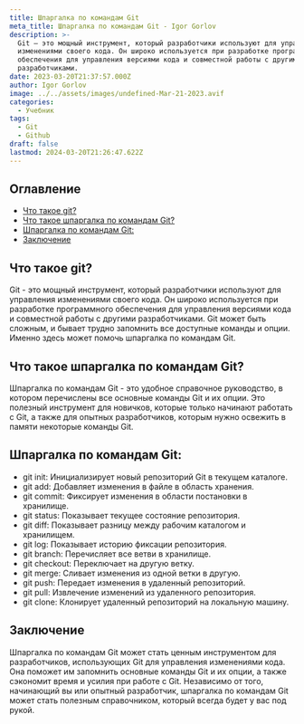 ```yaml
---
title: Шпаргалка по командам Git
meta_title: Шпаргалка по командам Git - Igor Gorlov
description: >-
  Git – это мощный инструмент, который разработчики используют для управления
  изменениями своего кода. Он широко используется при разработке программного
  обеспечения для управления версиями кода и совместной работы с другими
  разработчиками.
date: 2023-03-20T21:37:57.000Z
author: Igor Gorlov
image: ../../assets/images/undefined-Mar-21-2023.avif
categories:
  - Учебник
tags:
  - Git
  - Github
draft: false
lastmod: 2024-03-20T21:26:47.622Z
---
```


<!-- wp:rank-math/toc-block {"title":"Оглавление","headings":[{"key":"df6c19d7-b471-4d88-a7ae-569b25f74666","content":"Что такое git?","level":2,"link":"#что-такое-git","disable":false,"isUpdated":false,"isGeneratedLink":true},{"key":"93e1b574-b898-48a9-b991-d824a3f196e2","content":"Что такое шпаргалка по командам Git?","level":2,"link":"#что-такое-шпаргалка-по-командам-git","disable":false,"isUpdated":false,"isGeneratedLink":true},{"key":"d366d79e-3b24-4898-b7fa-4578477200f6","content":"Шпаргалка по командам Git:","level":2,"link":"#шпаргалка-по-командам-git","disable":false,"isUpdated":false,"isGeneratedLink":true},{"key":"c501ff36-1222-4f4a-804c-2830c1b93242","content":"Заключение","level":2,"link":"#заключение","disable":false,"isUpdated":false,"isGeneratedLink":true}],"listStyle":"ul"} -->
<div class="wp-block-rank-math-toc-block" id="rank-math-toc"><h2>Оглавление</h2><nav><ul><li class=""><a href="#что-такое-git">Что такое git?</a></li><li class=""><a href="#что-такое-шпаргалка-по-командам-git">Что такое шпаргалка по командам Git?</a></li><li class=""><a href="#шпаргалка-по-командам-git">Шпаргалка по командам Git:</a></li><li class=""><a href="#заключение">Заключение</a></li></ul></nav></div>
<!-- /wp:rank-math/toc-block -->

<h2 class="wp-block-heading" id="что-такое-git">Что такое git?</h2>

Git - это мощный инструмент, который разработчики используют для управления изменениями своего кода. Он широко используется при разработке программного обеспечения для управления версиями кода и совместной работы с другими разработчиками. Git может быть сложным, и бывает трудно запомнить все доступные команды и опции. Именно здесь может помочь шпаргалка по командам Git.

<h2 class="wp-block-heading" id="что-такое-шпаргалка-по-командам-git">Что такое шпаргалка по командам Git?</h2>

Шпаргалка по командам Git - это удобное справочное руководство, в котором перечислены все основные команды Git и их опции. Это полезный инструмент для новичков, которые только начинают работать с Git, а также для опытных разработчиков, которым нужно освежить в памяти некоторые команды Git.

<h2 class="wp-block-heading" id="шпаргалка-по-командам-git">Шпаргалка по командам Git:</h2>

<!-- wp:list -->
<ul><!-- wp:list-item -->
<li>git init: Инициализирует новый репозиторий Git в текущем каталоге.</li>
<!-- /wp:list-item -->

<!-- wp:list-item -->
<li>git add: Добавляет изменения в файле в область хранения.</li>
<!-- /wp:list-item -->

<!-- wp:list-item -->
<li>git commit: Фиксирует изменения в области постановки в хранилище.</li>
<!-- /wp:list-item -->

<!-- wp:list-item -->
<li>git status: Показывает текущее состояние репозитория.</li>
<!-- /wp:list-item -->

<!-- wp:list-item -->
<li>git diff: Показывает разницу между рабочим каталогом и хранилищем.</li>
<!-- /wp:list-item -->

<!-- wp:list-item -->
<li>git log: Показывает историю фиксации репозитория.</li>
<!-- /wp:list-item -->

<!-- wp:list-item -->
<li>git branch: Перечисляет все ветви в хранилище.</li>
<!-- /wp:list-item -->

<!-- wp:list-item -->
<li>git checkout: Переключает на другую ветку.</li>
<!-- /wp:list-item -->

<!-- wp:list-item -->
<li>git merge: Сливает изменения из одной ветки в другую.</li>
<!-- /wp:list-item -->

<!-- wp:list-item -->
<li>git push: Передает изменения в удаленный репозиторий.</li>
<!-- /wp:list-item -->

<!-- wp:list-item -->
<li>git pull: Извлечение изменений из удаленного репозитория.</li>
<!-- /wp:list-item -->

<!-- wp:list-item -->
<li>git clone: Клонирует удаленный репозиторий на локальную машину.</li>
<!-- /wp:list-item --></ul>
<!-- /wp:list -->

<h2 class="wp-block-heading" id="заключение">Заключение</h2>

Шпаргалка по командам Git может стать ценным инструментом для разработчиков, использующих Git для управления изменениями кода. Она поможет им запомнить основные команды Git и их опции, а также сэкономит время и усилия при работе с Git. Независимо от того, начинающий вы или опытный разработчик, шпаргалка по командам Git может стать полезным справочником, который всегда будет у вас под рукой.
